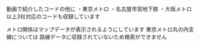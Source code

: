 動画で紹介したコードの他に
・東京メトロ
・名古屋市営地下鉄
・大阪メトロ
以上3社対応のコードも収録しています

メトロ関係はマップデータが表示されるようにしています
東京メトロ丸の内支線については
路線データに収録されていないため検索ができません
